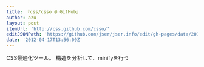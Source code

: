 ```yaml
---
title: 『css/csso @ GitHub』
author: azu
layout: post
itemUrl: 'http://css.github.com/csso/'
editJSONPath: 'https://github.com/jser/jser.info/edit/gh-pages/data/2012/04/index.json'
date: '2012-04-17T13:56:00Z'
---
```

CSS最適化ツール。
構造を分析して、minifyを行う
